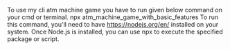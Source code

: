 To use my cli atm machine game you have to run given below command on your cmd or terminal.
                    npx atm_machine_game_with_basic_features
To run this command, you'll need to have https://nodejs.org/en/ installed on your system.
Once Node.js is installed, you can use npx to execute the specified package or script.
